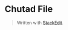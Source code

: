 # Chutad File
> Written with [StackEdit](https://stackedit.io/).
<!--stackedit_data:
eyJwcm9wZXJ0aWVzIjoidGl0bGU6IERlY2FwIENNUyBibG9nXG
4iLCJoaXN0b3J5IjpbNTIxMjE1NzJdfQ==
-->